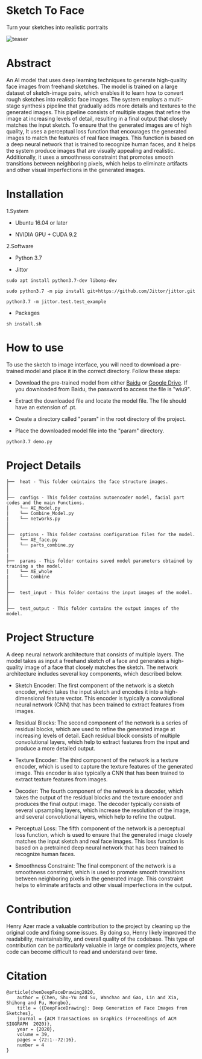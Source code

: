 # Sketch To Face
Turn your sketches into realistic portraits

![teaser](https://user-images.githubusercontent.com/102770811/236662164-b0f79cfa-a4d3-4bd4-b037-6a4f6d31589d.jpg)

# Abstract

An AI model that uses deep learning techniques to generate high-quality face images from freehand sketches. The model is trained on a large dataset of sketch-image pairs, which enables it to learn how to convert rough sketches into realistic face images. The system employs a multi-stage synthesis pipeline that gradually adds more details and textures to the generated images. This pipeline consists of multiple stages that refine the image at increasing levels of detail, resulting in a final output that closely matches the input sketch.
To ensure that the generated images are of high quality, It uses a perceptual loss function that encourages the generated images to match the features of real face images. This function is based on a deep neural network that is trained to recognize human faces, and it helps the system produce images that are visually appealing and realistic. Additionally, it uses a smoothness constraint that promotes smooth transitions between neighboring pixels, which helps to eliminate artifacts and other visual imperfections in the generated images.

# Installation

1.System
- Ubuntu 16.04 or later

- NVIDIA GPU + CUDA 9.2

2.Software
- Python 3.7

- Jittor

```
sudo apt install python3.7-dev libomp-dev

sudo python3.7 -m pip install git+https://github.com/Jittor/jittor.git

python3.7 -m jittor.test.test_example
```

- Packages

```
sh install.sh
```

# How to use

To use the sketch to image interface, you will need to download a pre-trained model and place it in the correct directory. Follow these steps:

- Download the pre-trained model from either [Baidu](https://pan.baidu.com/s/1f1S9t4T5X5J0CDZ7AqTfMg) or [Google Drive](https://drive.google.com/drive/folders/15I41zrFr_srq03YnijLSEsy5byGOLsyZ). If you downloaded from Baidu, the password to access the file is "wiu9".

- Extract the downloaded file and locate the model file. The file should have an extension of .pt.

- Create a directory called "param" in the root directory of the project.

- Place the downloaded model file into the "param" directory.

```
python3.7 demo.py
```

# Project Details

```
├──  heat - This folder cointains the face structure images.
│    
│
├──  configs - This folder contains autoencoder model, facial part codes and the main Functions.
│    └── AE_Model.py
|    └── Combine_Model.py
|    └── networks.py 
│    
│
├──  options - This folder contains configuration files for the model.
│    └── AE_face.py 
│    └── parts_combine.py  
|
|
├──  params - This folder contains saved model parameters obtained by training a the model.
│    └── AE_whole 
|    └── Combine
│
│
├──  test_input - This folder contains the input images of the model.
│
│
├──  test_output - This folder contains the output images of the model.
```

# Project Structure

A deep neural network architecture that consists of multiple layers. The model takes as input a freehand sketch of a face and generates a high-quality image of a face that closely matches the sketch. The network architecture includes several key components, which described below.

- Sketch Encoder: The first component of the network is a sketch encoder, which takes the input sketch and encodes it into a high-dimensional feature vector. This encoder is typically a convolutional neural network (CNN) that has been trained to extract features from images.

- Residual Blocks: The second component of the network is a series of residual blocks, which are used to refine the generated image at increasing levels of detail. Each residual block consists of multiple convolutional layers, which help to extract features from the input and produce a more detailed output.

- Texture Encoder: The third component of the network is a texture encoder, which is used to capture the texture features of the generated image. This encoder is also typically a CNN that has been trained to extract texture features from images.

- Decoder: The fourth component of the network is a decoder, which takes the output of the residual blocks and the texture encoder and produces the final output image. The decoder typically consists of several upsampling layers, which increase the resolution of the image, and several convolutional layers, which help to refine the output.

- Perceptual Loss: The fifth component of the network is a perceptual loss function, which is used to ensure that the generated image closely matches the input sketch and real face images. This loss function is based on a pretrained deep neural network that has been trained to recognize human faces.

- Smoothness Constraint: The final component of the network is a smoothness constraint, which is used to promote smooth transitions between neighboring pixels in the generated image. This constraint helps to eliminate artifacts and other visual imperfections in the output.

# Contribution

Henry Azer made a valuable contribution to the project by cleaning up the original code and fixing some issues. By doing so, Henry likely improved the readability, maintainability, and overall quality of the codebase. This type of contribution can be particularly valuable in large or complex projects, where code can become difficult to read and understand over time.

# Citation

```
@article{chenDeepFaceDrawing2020,
    author = {Chen, Shu-Yu and Su, Wanchao and Gao, Lin and Xia, Shihong and Fu, Hongbo},
    title = {{DeepFaceDrawing}: Deep Generation of Face Images from Sketches},
    journal = {ACM Transactions on Graphics (Proceedings of ACM SIGGRAPH  2020)},
    year = {2020},
    volume = 39,
    pages = {72:1--72:16},
    number = 4
}
```
